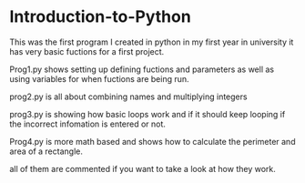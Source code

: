 # Introduction-to-Python
This was the first program I created in python in my first year in university 
it has very basic fuctions for a first project.

  Prog1.py shows setting up defining fuctions and parameters as well as using variables for when fuctions are being run.

  prog2.py is all about combining names and multiplying integers
  
  prog3.py is showing how basic loops work and if it should keep looping if the incorrect infomation is entered or not.
  
  Prog4.py is more math based and shows how to calculate the perimeter and area of a rectangle.
  
  all of them are commented if you want to take a look at how they work.
